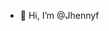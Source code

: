 - 👋 Hi, I’m @Jhennyf
<!---
Jhennyf/Jhennyf is a ✨ special ✨ repository because its `README.md` (this file) appears on your GitHub profile.
You can click the Preview link to take a look at your changes.
--->
